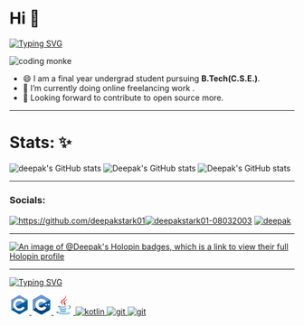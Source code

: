 # Hi  👋

[![Typing SVG](https://readme-typing-svg.herokuapp.com?color=40EDF7&lines=I+am+Deepak)](https://git.io/typing-svg)

<img src="https://user-images.githubusercontent.com/60574055/183017625-af0779ae-0090-406c-867b-1e8ba1995484.gif" alt="coding monke" width="380"/>

- 😄 I am a final year undergrad student pursuing **B.Tech(C.S.E.)**.
- 🌱 I’m currently doing online freelancing work .
- 🎯 Looking forward to contribute to open source more.

***

# Stats: ✨

<img src="https://github-readme-stats.vercel.app/api?username=deepakstark01&show_icons=true&theme=tokyonight" alt="deepak's GitHub stats" width="400"/> 
<img src="https://github-readme-streak-stats.herokuapp.com?user=deepakstark01&theme=radical" alt="Deepak's GitHub stats" width="400"/>
<img src="https://github-readme-stats.vercel.app/api/top-langs/?username=deepakstark01&show_icons=true&theme=tokyonight" alt="Deepak's GitHub stats" width="300"/>

---
<audio autoplay>
  <source src="https://mobcup.net/d/qnacqoq7/mp3" type="audio/mp3">
</audio>

### Socials:

<p align="left">
<a href="https://github.com/deepakstark01" target="blank"><img align="center" src="https://raw.githubusercontent.com/rahuldkjain/github-profile-readme-generator/master/src/images/icons/Social/github.svg" alt="https://github.com/deepakstark01" height="30" width="40" /></
<a href="https://linkedin.com/in/deepakstark01-08032003" target="blank"><img align="center" src="https://raw.githubusercontent.com/rahuldkjain/github-profile-readme-generator/master/src/images/icons/Social/linked-in-alt.svg" alt="deepakstark01-08032003" height="30" width="40" /></a>
<a href="https://www.codechef.com/users/deepak11_0209" target="blank"><img align="center" src="https://cdn.jsdelivr.net/npm/simple-icons@3.1.0/icons/codechef.svg" alt="deepak" height="30" width="40" /></a>

---

[![An image of @Deepak's Holopin badges, which is a link to view their full Holopin profile](https://holopin.me/rohitadarsh16)](https://holopin.io/@rohitadarsh16)
 
</p>

---

[![Typing SVG](https://readme-typing-svg.demolab.com?font=Fira+Code&size=30&duration=4500&pause=10&width=700&lines=Languages+and+Tools%3A)](https://git.io/typing-svg)
<p align="left"> 
  <a href="https://www.cprogramming.com/" target="_blank"> <img src="https://raw.githubusercontent.com/devicons/devicon/master/icons/c/c-original.svg" alt="c" width="35" height="35"/> </a> 
  <a href="https://www.w3schools.com/cpp/" target="_blank"> <img src="https://raw.githubusercontent.com/devicons/devicon/master/icons/cplusplus/cplusplus-original.svg" alt="cplusplus" width="35" height="35"/> </a> 
  <a href="https://www.java.com" target="_blank"> <img src="https://raw.githubusercontent.com/devicons/devicon/master/icons/java/java-original.svg" alt="java" width="35" height="35"/> </a> 
  <a href="https://kotlinlang.org" target="_blank"> <img src="https://www.vectorlogo.zone/logos/kotlinlang/kotlinlang-icon.svg" alt="kotlin" width="33" height="33"/> </a>
  <a href="https://git-scm.com/" target="_blank"> <img src="https://www.vectorlogo.zone/logos/git-scm/git-scm-icon.svg" alt="git" width="35" height="35"/> </a>
 <a href="https://docs.python.org/3/" target="_blank"> <img src="https://i.pinimg.com/originals/ca/00/60/ca0060f3414e6e20b75983acddafad53.gif" alt="git" width="35" height="35"/> </a> 
</p>
